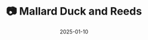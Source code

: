---
title: '📷 Mallard Duck and Reeds'
date: '2025-01-10'
image: 'https://cdn.diblasio.social/static/photos/2025/20250110_141001.jpg'
thumbnail: 'https://cdn.diblasio.social/static/photos/2025/thumbnails/20250110_141001.jpg'
alt_text: "A mallard duck swimming in a pond surrounded by reeds."
tags:
  - "#Photography"
  - "#Netherlands"
  - "#NoordHolland"
  - "#Duck"
  - "#Nature"
  - "#Wildlife"
  - "#NaturePhotography"
  - "#Fujifilm"
  - "#Mirrorless"
  - "#BirdLovers"
  - "#FujiFilmXT20"
description: ''
created_date: '2025-01-10'
location: "Randweg, Stad en Lande, Huizerhoogt, Huizen, Noord-Holland, Nederland, 1276 GE, Nederland"
exif_data: "FUJIFILM X-T20 XF100-400mmF4.5-5.6 R LM OIS WR (1/340 | f/5.6 | ISO 800)"
draft: false
---